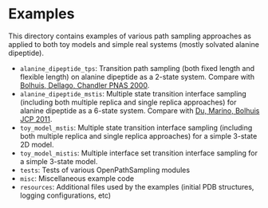 # Examples

This directory contains examples of various path sampling approaches as
applied to both toy models and simple real systems (mostly solvated alanine
dipeptide). 

* `alanine_dipeptide_tps`: Transition path sampling (both fixed length and
flexible length) on alanine dipeptide as a 2-state system. Compare with
[Bolhuis, Dellago, Chandler PNAS
2000](http://dx.doi.org/10.1073/pnas.100127697).
* `alanine_dipeptide_mstis`: Multiple state transition interface sampling
(including both multiple replica and single replica approaches) for alanine
dipeptide as a 6-state system. Compare with [Du, Marino, Bolhuis JCP
2011](http://dx.doi.org/10.1063/1.3644344).
* `toy_model_mstis`: Multiple state transition interface sampling (including
both multiple replica and single replica approaches) for a simple 3-state 2D
model.
* `toy_model_mistis`: Multiple interface set transition interface sampling for
a simple 3-state model.
* `tests`: Tests of various OpenPathSampling modules
* `misc`: Miscellaneous example code
* `resources`: Additional files used by the examples (initial PDB structures,
logging configurations, etc)
